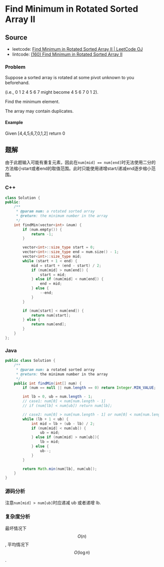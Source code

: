 # Find Minimum in Rotated Sorted Array II

## Source

- leetcode: [Find Minimum in Rotated Sorted Array II | LeetCode OJ](https://leetcode.com/problems/find-minimum-in-rotated-sorted-array-ii/)
- lintcode: [(160) Find Minimum in Rotated Sorted Array II](http://www.lintcode.com/en/problem/find-minimum-in-rotated-sorted-array-ii/)

### Problem

Suppose a sorted array is rotated at some pivot unknown to you beforehand.

(i.e., 0 1 2 4 5 6 7 might become 4 5 6 7 0 1 2).

Find the minimum element.

The array may contain duplicates.

#### Example

Given [4,4,5,6,7,0,1,2] return 0

## 题解

由于此题输入可能有重复元素，因此在`num[mid] == num[end]`时无法使用二分的方法缩小start或者end的取值范围。此时只能使用递增start/递减end逐步缩小范围。

### C++

```c++
class Solution {
public:
    /**
     * @param num: a rotated sorted array
     * @return: the minimum number in the array
     */
    int findMin(vector<int> &num) {
        if (num.empty()) {
            return -1;
        }

        vector<int>::size_type start = 0;
        vector<int>::size_type end = num.size() - 1;
        vector<int>::size_type mid;
        while (start + 1 < end) {
            mid = start + (end - start) / 2;
            if (num[mid] > num[end]) {
                start = mid;
            } else if (num[mid] < num[end]) {
                end = mid;
            } else {
                --end;
            }
        }

        if (num[start] < num[end]) {
            return num[start];
        } else {
            return num[end];
        }
    }
};
```

### Java

```java
public class Solution {
    /**
     * @param num: a rotated sorted array
     * @return: the minimum number in the array
     */
    public int findMin(int[] num) {
        if (num == null || num.length == 0) return Integer.MIN_VALUE;

        int lb = 0, ub = num.length - 1;
        // case1: num[0] < num[num.length - 1]
        // if (num[lb] < num[ub]) return num[lb];

        // case2: num[0] > num[num.length - 1] or num[0] < num[num.length - 1]
        while (lb + 1 < ub) {
            int mid = lb + (ub - lb) / 2;
            if (num[mid] < num[ub]) {
                ub = mid;
            } else if (num[mid] > num[ub]){
                lb = mid;
            } else {
                ub--;
            }
        }

        return Math.min(num[lb], num[ub]);
    }
}
```

### 源码分析

注意`num[mid] > num[ub]`时应递减 ub 或者递增 lb.

### 复杂度分析

最坏情况下 $$O(n)$$, 平均情况下 $$O(\log n)$$.
